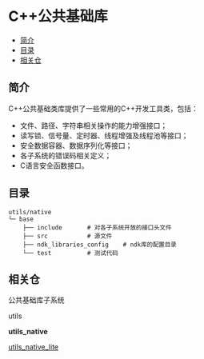 # C++公共基础库<a name="ZH-CN_TOPIC_0000001148676553"></a>


-   [简介](#section11660541593)
-   [目录](#section17271017133915)
-   [相关仓](#section1249817110914)

## 简介<a name="section11660541593"></a>

C++公共基础类库提供了一些常用的C++开发工具类，包括：

-   文件、路径、字符串相关操作的能力增强接口；
-   读写锁、信号量、定时器、线程增强及线程池等接口；
-   安全数据容器、数据序列化等接口；
-   各子系统的错误码相关定义；
-   C语言安全函数接口。

## 目录<a name="section17271017133915"></a>

```
utils/native
└─ base
    ├── include       # 对各子系统开放的接口头文件
    ├── src           # 源文件
    ├── ndk_libraries_config    # ndk库的配置目录
    └── test          # 测试代码
```

## 相关仓<a name="section1249817110914"></a>

公共基础库子系统

utils

**utils\_native**

[utils\_native\_lite](https://gitee.com/openharmony/utils_native_lite)

